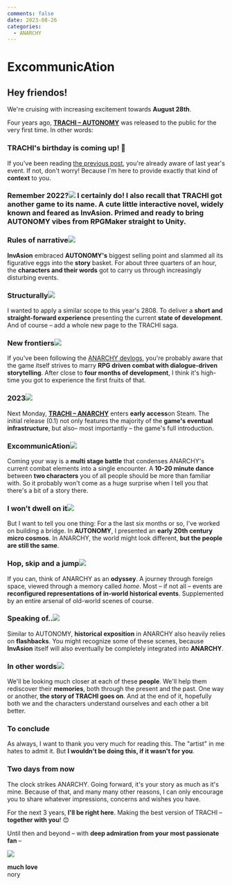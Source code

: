 ```yaml
---
comments: false
date: 2023-08-26
categories:
  - ANARCHY
---
```


# ExcommunicAtion

## Hey friendos!

We're cruising with increasing excitement towards **August 28th**.

Four years ago, **[TRACHI – AUTONOMY](https://store.steampowered.com/app/1811440/TRACHI__AUTONOMY/)** was released to the public for the very first time. In other words:

### TRACHI's birthday is coming up! 🥳
 If you've been reading [the previous post](https://store.steampowered.com/news/app/2169000/view/6741373241922724912?l=english), you're already aware of last year's event. If not, don't worry! Because I'm here to provide exactly that kind of **context** to you.

### Remember 2022?![](/assets/blog/images/steam/2023/414c44cedc2f90ff8b935170eabf5cc6015eb3df.png) I certainly do! I also recall that TRACHI got another game to its name. A cute little **interactive novel**, widely known and feared as **InvAsion**. Primed and ready to bring AUTONOMY vibes from RPGMaker straight to Unity.

### Rules of narrative![](/assets/blog/images/steam/2023/8fe60c994ea362718402019be95f242fd1108392.png)
**InvAsion** embraced **AUTONOMY's** biggest selling point and slammed all its figurative eggs into the **story** basket. For about three quarters of an hour, the **characters and their words** got to carry us through increasingly disturbing events.

### Structurally![](/assets/blog/images/steam/2023/da8dd135ae506f994c1f8b08b59aa0615eca792e.jpg)
I wanted to apply a similar scope to this year's 2808. To deliver a **short and straight-forward experience** presenting the current **state of development**. And of course – add a whole new page to the TRACHI saga.

### New frontiers![](/assets/blog/images/steam/2023/41a056838a27a68efa8c5256f328256aa77a7ab7.png)
If you've been following the [ANARCHY devlogs](https://www.youtube.com/playlist?list=PLA2lQHRVfM3ad227SUAKALMUJXTbPVcmB), you're probably aware that the game itself strives to marry **RPG driven combat with dialogue-driven storytelling**. After close to **four months of development**, I think it's high-time you got to experience the first fruits of that.

### 2023![](/assets/blog/images/steam/2023/bd27e3ae048f76971ca8702c1a8a64fb6905d79a.png)
Next Monday, **[TRACHI – ANARCHY](https://store.steampowered.com/app/2169000/TRACHI__ANARCHY/)** enters **early access**on Steam. The initial release (0.1) not only features the majority of the **game's eventual infrastructure**, but also– most importantly – the game's full introduction.

### ExcommunicAtion![](/assets/blog/images/steam/2023/16547a47e2ce6f0caab75107b8d1e10793a566ab.png)
Coming your way is a **multi stage battle** that condenses ANARCHY's current combat elements into a single encounter. A **10-20 minute dance** between **two characters** you of all people should be more than familiar with. So it probably won't come as a huge surprise when I tell you that there's a bit of a story there.

### I won't dwell on it![](/assets/blog/images/steam/2023/56ed33610c2487215a6bcbd1037560ef43908130.png)
But I want to tell you one thing: For a the last six months or so, I've worked on building a bridge. In **AUTONOMY**, I presented an **early 20th century micro cosmos**. In ANARCHY, the world might look different, **but the people are still the same**.

### Hop, skip and a jump![](/assets/blog/images/steam/2023/96629d4d8c2554962190aeb60f616d0e1522d1cc.png)
If you can, think of ANARCHY as an **odyssey**. A journey through foreign space, viewed through a memory called *home*. Most – if not all – events are **reconfigured representations of in-world historical events**. Supplemented by an entire arsenal of old-world scenes of course.

### Speaking of..![](/assets/blog/images/steam/2023/2549de0201ccb25a00155063bdc68877c424b27a.png)
Similar to AUTONOMY, **historical exposition** in ANARCHY also heavily relies on **flashbacks**. You might recognize some of these scenes, because **InvAsion** itself will also eventually be completely integrated into **ANARCHY**.

### In other words![](/assets/blog/images/steam/2023/3fb29277e70712b0b39d7e428cec6a6220110ce3.png)
We'll be looking much closer at each of these **people**. We'll help them rediscover their **memories**, both through the present and the past. One way or another, **the story of TRACHI goes on**. And at the end of it, hopefully both we and the characters understand ourselves and each other a bit better.

### To conclude
As always, I want to thank you very much for reading this. The "artist" in me hates to admit it. But **I wouldn't be doing this, if it wasn't for you**.

### Two days from now
The clock strikes ANARCHY. Going forward, it's your story as much as it's mine. Because of that, and many many other reasons, I can only encourage you to share whatever impressions, concerns and wishes you have.

For the next 3 years, **I'll be right here**. Making the best version of TRACHI – **together with you**! 😊

Until then and beyond – with **deep admiration from your most passionate fan** –

![](/assets/blog/images/steam/2023/6571e10a55474c18413bf39c1d4681d2c97d1feb.png)

**much love**  
nory
